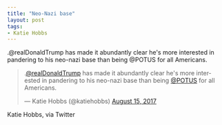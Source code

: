 ```yaml
---
title: "Neo-Nazi base"
layout: post
tags:
- Katie Hobbs
---
```


.@realDonaldTrump has made it abundantly clear he's more interested in pandering to his neo-nazi base than being @POTUS for all Americans.

<blockquote class="twitter-tweet"><p lang="en" dir="ltr">.<a href="https://twitter.com/realDonaldTrump?ref_src=twsrc%5Etfw">@realDonaldTrump</a> has made it abundantly clear he&#39;s more interested in pandering to his neo-nazi base than being <a href="https://twitter.com/POTUS?ref_src=twsrc%5Etfw">@POTUS</a> for all Americans.</p>&mdash; Katie Hobbs (@katiehobbs) <a href="https://twitter.com/katiehobbs/status/897591847014473729?ref_src=twsrc%5Etfw">August 15, 2017</a></blockquote> <script async src="https://platform.twitter.com/widgets.js" charset="utf-8"></script>

Katie Hobbs, via Twitter
